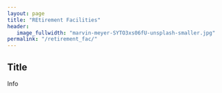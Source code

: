 ```yaml
---
layout: page
title: "REtirement Facilities"
header:
   image_fullwidth: "marvin-meyer-SYTO3xs06fU-unsplash-smaller.jpg"
permalink: "/retirement_fac/"
---
```


## Title
Info
